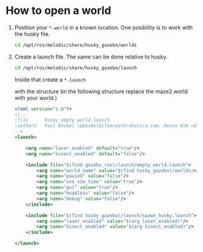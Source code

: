 # How to open a world

1. Position your `*.world` in a known location. One posibility is to work with the husky file.

    ```bash
    cd /opt/ros/melodic/share/husky_gazebo/worlds
    ```

1. Create a launch file. The same can be done relative to husky.

    ```bash
    cd /opt/ros/melodic/share/husky_gazebo/launch
    ```

    Inside that create a `*.launch`

    with the structure (in the following structure replace the maze2.world with your world.)

    ```xml
    <?xml version="1.0"?>
    <!--
    \file      husky_empty_world.launch
    \authors   Paul Bovbel <pbovbel@clearpathrobotics.com, Devon Ash <dash@clearpathrobotics.com>
    -->
    <launch>

        <arg name="laser_enabled" default="true"/>
        <arg name="kinect_enabled" default="false"/>

        <include file="$(find gazebo_ros)/launch/empty_world.launch">
            <arg name="world_name" value="$(find husky_gazebo)/worlds/maze2.world"/>
            <arg name="paused" value="false"/>
            <arg name="use_sim_time" value="true"/>
            <arg name="gui" value="true"/>
            <arg name="headless" value="false"/>
            <arg name="debug" value="false"/>
        </include>

        <include file="$(find husky_gazebo)/launch/spawn_husky.launch">
            <arg name="laser_enabled" value="$(arg laser_enabled)"/>
            <arg name="kinect_enabled" value="$(arg kinect_enabled)"/>
        </include>

    </launch>
    ```

